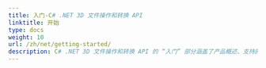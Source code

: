 ```yaml
---
title: 入门-C# .NET 3D 文件操作和转换 API
linktitle: 开始
type: docs
weight: 10
url: /zh/net/getting-started/
description: C# .NET 3D 文件操作和转换 API 的 “入门” 部分涵盖了产品概述、支持的文件格式、许可以及如何运行示例等主题。
---
```


